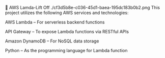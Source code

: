 🚀 AWS Lamda-Lift Off
./cf3d5b8e-c036-45d1-baea-195dc183b0b2.png
This project utilizes the following AWS services and technologies:

AWS Lambda – For serverless backend functions

API Gateway – To expose Lambda functions via RESTful APIs

Amazon DynamoDB – For NoSQL data storage

Python – As the programming language for Lambda function

